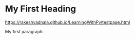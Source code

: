 <!DOCTYPE html>
<html>
<body>

<h1>My First Heading</h1>
<a href="https://rakeshvadnala.github.io/LearningWithPy/testpage.html">https://rakeshvadnala.github.io/LearningWithPy/testpage.html</a>
<p>My first paragraph.</p>

</body>
</html>
